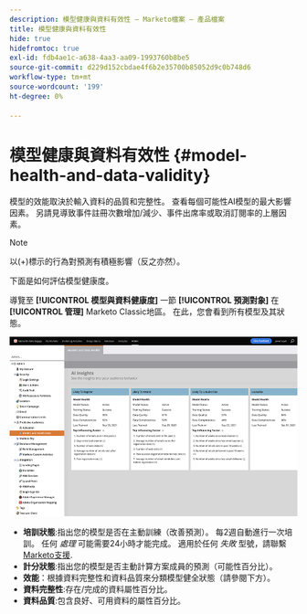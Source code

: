 ```yaml
---
description: 模型健康與資料有效性 — Marketo檔案 — 產品檔案
title: 模型健康與資料有效性
hide: true
hidefromtoc: true
exl-id: fdb4ae1c-a638-4aa3-aa09-1993760b8be5
source-git-commit: d229d152cbdae4f6b2e35700b85052d9c0b748d6
workflow-type: tm+mt
source-wordcount: '199'
ht-degree: 0%

---
```


# 模型健康與資料有效性 {#model-health-and-data-validity}

模型的效能取決於輸入資料的品質和完整性。 查看每個可能性AI模型的最大影響因素。 另請見導致事件註冊次數增加/減少、事件出席率或取消訂閱率的上層因素。

>[!NOTE]
>
>以(+)標示的行為對預測有積極影響（反之亦然）。

下面是如何評估模型健康度。

導覽至 **[!UICONTROL 模型與資料健康度]** 一節 **[!UICONTROL 預測對象]** 在 **[!UICONTROL 管理]** Marketo Classic地區。 在此，您會看到所有模型及其狀態。

![影像一](assets/model-health-and-data-validity-1.png)

* **培訓狀態**:指出您的模型是否在主動訓練（改善預測）。 每2週自動進行一次培訓。 任何 _處理_ 可能需要24小時才能完成。 適用於任何 _失敗_ 型號，請聯繫 [Marketo支援](https://nation.marketo.com/t5/Support/ct-p/Support).
* **計分狀態**:指出您的模型是否主動計算方案成員的預測（可能性百分比）。
* **效能**：根據資料完整性和資料品質來分類模型健全狀態（請參閱下方）。
* **資料完整性**:存在/完成的資料屬性百分比。
* **資料品質**:包含良好、可用資料的屬性百分比。
